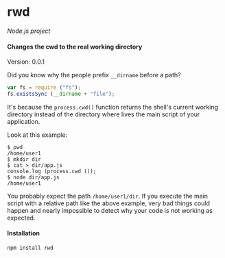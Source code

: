 rwd
===

_Node.js project_

#### Changes the cwd to the real working directory ####

Version: 0.0.1

Did you know why the people prefix `__dirname` before a path?

```javascript
var fs = require ("fs");
fs.existsSync (__dirname + "file");
```

It's because the `process.cwd()` function returns the shell's current working directory instead of the directory where lives the main script of your application.

Look at this example:

```
$ pwd
/home/user1
$ mkdir dir
$ cat > dir/app.js
console.log (process.cwd ());
$ node dir/app.js
/home/user1
```

You probably expect the path `/home/user1/dir`. If you execute the main script with a relative path like the above example, very bad things could happen and nearly impossible to detect why your code is not working as expected.



#### Installation ####

```
npm install rwd
```

